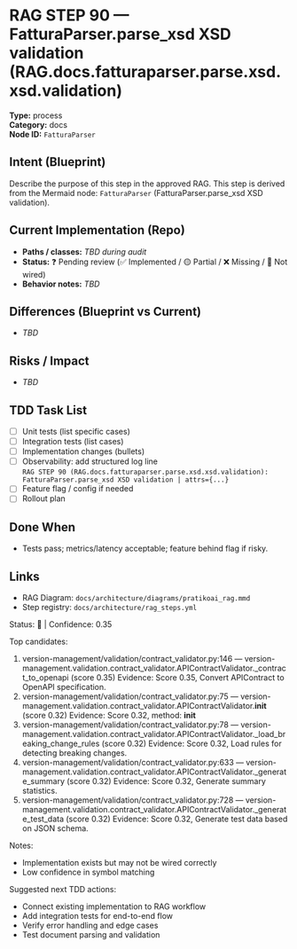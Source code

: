 # RAG STEP 90 — FatturaParser.parse_xsd XSD validation (RAG.docs.fatturaparser.parse.xsd.xsd.validation)

**Type:** process  
**Category:** docs  
**Node ID:** `FatturaParser`

## Intent (Blueprint)
Describe the purpose of this step in the approved RAG. This step is derived from the Mermaid node: `FatturaParser` (FatturaParser.parse_xsd XSD validation).

## Current Implementation (Repo)
- **Paths / classes:** _TBD during audit_
- **Status:** ❓ Pending review (✅ Implemented / 🟡 Partial / ❌ Missing / 🔌 Not wired)
- **Behavior notes:** _TBD_

## Differences (Blueprint vs Current)
- _TBD_

## Risks / Impact
- _TBD_

## TDD Task List
- [ ] Unit tests (list specific cases)
- [ ] Integration tests (list cases)
- [ ] Implementation changes (bullets)
- [ ] Observability: add structured log line  
  `RAG STEP 90 (RAG.docs.fatturaparser.parse.xsd.xsd.validation): FatturaParser.parse_xsd XSD validation | attrs={...}`
- [ ] Feature flag / config if needed
- [ ] Rollout plan

## Done When
- Tests pass; metrics/latency acceptable; feature behind flag if risky.

## Links
- RAG Diagram: `docs/architecture/diagrams/pratikoai_rag.mmd`
- Step registry: `docs/architecture/rag_steps.yml`


<!-- AUTO-AUDIT:BEGIN -->
Status: 🔌  |  Confidence: 0.35

Top candidates:
1) version-management/validation/contract_validator.py:146 — version-management.validation.contract_validator.APIContractValidator._contract_to_openapi (score 0.35)
   Evidence: Score 0.35, Convert APIContract to OpenAPI specification.
2) version-management/validation/contract_validator.py:75 — version-management.validation.contract_validator.APIContractValidator.__init__ (score 0.32)
   Evidence: Score 0.32, method: __init__
3) version-management/validation/contract_validator.py:78 — version-management.validation.contract_validator.APIContractValidator._load_breaking_change_rules (score 0.32)
   Evidence: Score 0.32, Load rules for detecting breaking changes.
4) version-management/validation/contract_validator.py:633 — version-management.validation.contract_validator.APIContractValidator._generate_summary (score 0.32)
   Evidence: Score 0.32, Generate summary statistics.
5) version-management/validation/contract_validator.py:728 — version-management.validation.contract_validator.APIContractValidator._generate_test_data (score 0.32)
   Evidence: Score 0.32, Generate test data based on JSON schema.

Notes:
- Implementation exists but may not be wired correctly
- Low confidence in symbol matching

Suggested next TDD actions:
- Connect existing implementation to RAG workflow
- Add integration tests for end-to-end flow
- Verify error handling and edge cases
- Test document parsing and validation
<!-- AUTO-AUDIT:END -->